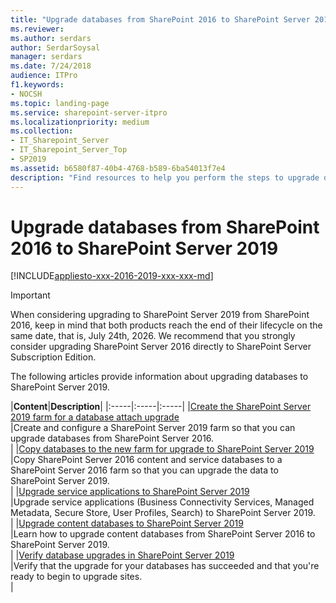 ```yaml
---
title: "Upgrade databases from SharePoint 2016 to SharePoint Server 2019"
ms.reviewer: 
ms.author: serdars
author: SerdarSoysal
manager: serdars
ms.date: 7/24/2018
audience: ITPro
f1.keywords:
- NOCSH
ms.topic: landing-page
ms.service: sharepoint-server-itpro
ms.localizationpriority: medium
ms.collection:
- IT_Sharepoint_Server
- IT_Sharepoint_Server_Top
- SP2019
ms.assetid: b6580f87-40b4-4768-b589-6ba54013f7e4
description: "Find resources to help you perform the steps to upgrade databases from SharePoint Server 2016 to SharePoint Server 2019."
---
```


# Upgrade databases from SharePoint 2016 to SharePoint Server 2019

[!INCLUDE[appliesto-xxx-2016-2019-xxx-xxx-md](../includes/appliesto-xxx-2016-2019-xxx-xxx-md.md)]

> [!IMPORTANT]
> When considering upgrading to SharePoint Server 2019 from SharePoint 2016, keep in mind that both products reach the end of their lifecycle on the same date, that is, July 24th, 2026. We recommend that you strongly consider upgrading SharePoint Server 2016 directly to SharePoint Server Subscription Edition.
  
The following articles provide information about upgrading databases to SharePoint Server 2019.
  
  
|**Content**|**Description**|
|:-----|:-----|:-----|
|[Create the SharePoint Server 2019 farm for a database attach upgrade](create-the-sharepoint-server-2019-farm-for-a-database-attach-upgrade.md) <br/> |Create and configure a SharePoint Server 2019 farm so that you can upgrade databases from SharePoint Server 2016.  <br/> |
|[Copy databases to the new farm for upgrade to SharePoint Server 2019](copy-databases-to-the-new-farm-for-upgrade-to-sharepoint-server-2016.md) <br/> |Copy SharePoint Server 2016 content and service databases to a SharePoint Server 2016 farm so that you can upgrade the data to SharePoint Server 2019.  <br/> |
|[Upgrade service applications to SharePoint Server 2019](upgrade-service-applications-to-sharepoint-server-2019.md) <br/> |Upgrade service applications (Business Connectivity Services, Managed Metadata, Secure Store, User Profiles, Search) to SharePoint Server 2019.  <br/> |
|[Upgrade content databases to SharePoint Server 2019](upgrade-content-databases-2019.md) <br/> |Learn how to upgrade content databases from SharePoint Server 2016 to SharePoint Server 2019.  <br/> |
|[Verify database upgrades in SharePoint Server 2019](verify-upgrade-for-databases-2019.md) <br/> |Verify that the upgrade for your databases has succeeded and that you're ready to begin to upgrade sites.  <br/> |
   

